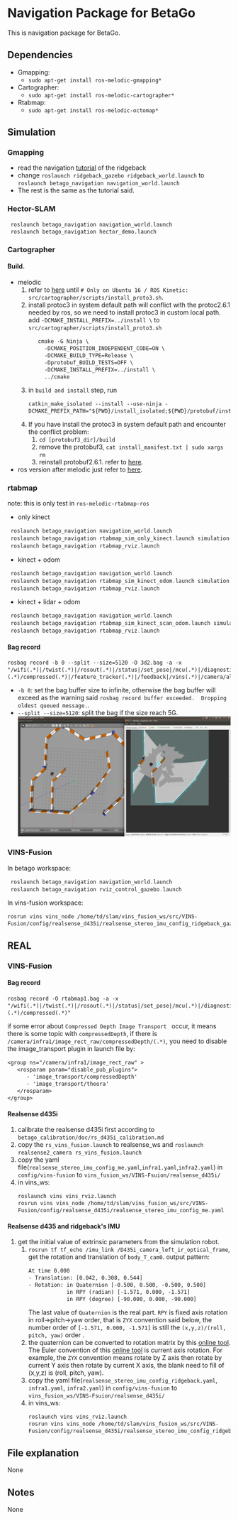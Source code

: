 # Navigation Package for BetaGo 
This is navigation package for BetaGo.
## Dependencies
- Gmapping: 
    - `sudo apt-get install ros-melodic-gmapping*`
- Cartographer: 
    - `sudo apt-get install ros-melodic-cartographer*`
- Rtabmap: 
    - `sudo apt-get install ros-melodic-octomap*`
## Simulation
### Gmapping
- read the navigation [tutorial](http://www.clearpathrobotics.com/assets/guides/ridgeback/navigation.html) of the ridgeback
- change `roslaunch ridgeback_gazebo ridgeback_world.launch` to `roslaunch betago_navigation navigation_world.launch`
- The rest is the same as the tutorial said.

### Hector-SLAM
```
 roslaunch betago_navigation navigation_world.launch
 roslaunch betago_navigation hector_demo.launch
```
### Cartographer
#### Build.
- melodic
    1. refer to [here](https://google-cartographer-ros.readthedocs.io/en/latest/compilation.html#building-installation) until `# Only on Ubuntu 16 / ROS Kinetic: src/cartographer/scripts/install_proto3.sh`.
    2. install protoc3 in system default path will conflict with the protoc2.6.1 needed by ros, so we need to install protoc3 in custom local path. add `-DCMAKE_INSTALL_PREFIX=../install \` to `src/cartographer/scripts/install_proto3.sh`
        ```
           cmake -G Ninja \
             -DCMAKE_POSITION_INDEPENDENT_CODE=ON \
             -DCMAKE_BUILD_TYPE=Release \
             -Dprotobuf_BUILD_TESTS=OFF \
             -DCMAKE_INSTALL_PREFIX=../install \
             ../cmake
       ```
    3. in `build and install` step, run 
        ```
        catkin_make_isolated --install --use-ninja -DCMAKE_PREFIX_PATH="${PWD}/install_isolated;${PWD}/protobuf/install;${CMAKE_PREFIX_PATH}"
       ```
    4. If you have install the protoc3 in system default path and encounter the conflict problem:
        1. `cd [protobuf3_dir]/build`
        2. remove the protobuf3, `cat install_manifest.txt | sudo xargs rm`
        3. reinstall protobuf2.6.1. refer to [here](https://blog.csdn.net/lwplwf/article/details/76532804).
- ros version after melodic just refer to [here](https://google-cartographer-ros.readthedocs.io/en/latest/compilation.html#building-installation).
### rtabmap
note: this is only test in `ros-melodic-rtabmap-ros`
- only kinect
```asm
 roslaunch betago_navigation navigation_world.launch
 roslaunch betago_navigation rtabmap_sim_only_kinect.launch simulation:=true
 roslaunch betago_navigation rtabmap_rviz.launch
```
- kinect + odom
```asm
 roslaunch betago_navigation navigation_world.launch
 roslaunch betago_navigation rtabmap_sim_kinect_odom.launch simulation:=true
 roslaunch betago_navigation rtabmap_rviz.launch
```
- kinect + lidar + odom
```asm
 roslaunch betago_navigation navigation_world.launch
 roslaunch betago_navigation rtabmap_sim_kinect_scan_odom.launch simulation:=true
 roslaunch betago_navigation rtabmap_rviz.launch
```
#### Bag record
```
rosbag record -b 0 --split --size=5120 -O 3d2.bag -a -x "/wifi(.*)|/twist(.*)|/rosout(.*)|/status|/set_pose|/mcu(.*)|/diagnostics(.*)|/cmd_lights|/bluetooth(.*)|/disparity|/gps/fix|/imu_filter_node(.*)|/initialpose|/left/(.*)|/move_base_simple/goal|/rgbd_image_relay|/right/(.*)|/rtabmap(.*)|/tag_detections|/user_data_async|/voxel_cloud|(.*)/compressed(.*)|/feature_tracker(.*)|/feedback|/vins(.*)|/camera/aligned_depth_to_infra1(.*)"
```
- `-b 0`: set the bag buffer size to infinite, otherwise the bag buffer will exceed as the warning said `rosbag record buffer exceeded.  Dropping oldest queued message.`.
- `--split --size=5120`: split the bag if the size reach 5G.
![kinect + lidar + odom mapping result](../media/rtabmap_3.png)


### VINS-Fusion
In betago workspace:
```asm
 roslaunch betago_navigation navigation_world.launch
 roslaunch betago_navigation rviz_control_gazebo.launch
```
In vins-fusion workspace:
```
rosrun vins vins_node /home/td/slam/vins_fusion_ws/src/VINS-Fusion/config/realsense_d435i/realsense_stereo_imu_config_ridgeback_gazebo.yaml
```
## REAL
### VINS-Fusion
#### Bag record
```
rosbag record -O rtabmap1.bag -a -x "/wifi(.*)|/twist(.*)|/rosout(.*)|/status|/set_pose|/mcu(.*)|/diagnostics(.*)|/cmd_lights|/bluetooth(.*)|/disparity|/gps/fix|/imu_filter_node(.*)|/initialpose|/left/(.*)|/move_base_simple/goal|/rgbd_image_relay|/right/(.*)|/rtabmap(.*)|/tag_detections|/user_data_async|/voxel_cloud|(.*)/compressed(.*)"
```
if some error about `Compressed Depth Image Transport ` occur, it means there is some topic with `compressedDepth`,
if there is `/camera/infra1/image_rect_raw/compressedDepth/(.*)`, you need to disable the image_transport plugin in launch file by:
```
<group ns="/camera/infra1/image_rect_raw" >
   <rosparam param="disable_pub_plugins">
      - 'image_transport/compressedDepth'
      - 'image_transport/theora'
   </rosparam>
</group>
```
#### Realsense d435i
1. calibrate the realsense d435i first according to `betago_calibration/doc/rs_d435i_calibration.md`
2. copy the `rs_vins_fusion.launch` to realsense_ws and `roslaunch realsense2_camera rs_vins_fusion.launch `
3. copy the yaml file(`realsense_stereo_imu_config_me.yaml`,`infra1.yaml`,`infra2.yaml`) in `config/vins-fusion` to `vins_fusion_ws/VINS-Fsuion/realsense_d435i/`
4. in vins_ws:
    ```
   roslaunch vins vins_rviz.launch
   rosrun vins vins_node /home/td/slam/vins_fusion_ws/src/VINS-Fusion/config/realsense_d435i/realsense_stereo_imu_config_me.yaml
   ```
#### Realsense d435 and ridgeback's IMU
1. get the initial value of extrinsic parameters from the simulation robot.
    1. `rosrun tf tf_echo /imu_link /D435i_camera_left_ir_optical_frame`, get the rotation and translation of `body_T_cam0`.
        output pattern:
        ```
        At time 0.000
        - Translation: [0.042, 0.308, 0.544]
        - Rotation: in Quaternion [-0.500, 0.500, -0.500, 0.500]
                    in RPY (radian) [-1.571, 0.000, -1.571]
                    in RPY (degree) [-90.000, 0.000, -90.000]
       ```
         The last value of `Quaternion` is the real part.
         `RPY` is fixed axis rotation in roll->pitch->yaw order, that is `ZYX` convention said below, the number order of `[-1.571, 0.000, -1.571]` is still the `(x,y,z)/(roll, pitch, yaw)` order .
    2. the quaternion can be converted to rotation matrix by this [online tool](https://www.andre-gaschler.com/rotationconverter/).
        The Euler convention of this [online tool](https://www.andre-gaschler.com/rotationconverter/) is current axis rotation. For example, the `ZYX` convention means rotate by Z axis then rotate by current Y axis then rotate by current X axis, the blank need to fill of (x,y,z) is (roll, pitch, yaw).
    3. copy the yaml file(`realsense_stereo_imu_config_ridgeback.yaml`, `infra1.yaml`, `infra2.yaml`) in `config/vins-fusion` to `vins_fusion_ws/VINS-Fsuion/realsense_d435i/`
    4. in vins_ws:
        ```
       roslaunch vins vins_rviz.launch
       rosrun vins vins_node /home/td/slam/vins_fusion_ws/src/VINS-Fusion/config/realsense_d435i/realsense_stereo_imu_config_ridgeback.yaml
       ```
## File explanation
None
## Notes
None
